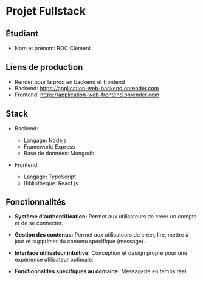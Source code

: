 # Projet Fullstack

## Étudiant

- Nom et prénom: ROC Clément

## Liens de production

- Render pour la prod en backend et frontend
- Backend: https://application-web-backend.onrender.com
- Frontend: https://application-web-frontend.onrender.com

## Stack

- Backend:

  - Langage: Nodejs
  - Framework: Express
  - Base de données: Mongodb

- Frontend:
  - Langage: TypeScript
  - Bibliothèque: React.js

## Fonctionnalités

- **Système d'authentification:** Permet aux utilisateurs de créer un compte et de se connecter.

- **Gestion des contenus:** Permet aux utilisateurs de créer, lire, mettre à jour et supprimer du contenu spécifique (message).

- **Interface utilisateur intuitive:** Conception et design propre pour une expérience utilisateur optimale.

- **Fonctionnalités spécifiques au domaine:** Messagerie en temps réel
